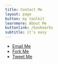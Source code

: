 ```yaml
---
title: Contact Me
layout: page
button: my toolkit
learnmore: About Me
buttonlink: /bookmarks
subtitle: it's easy
---
```

<ul id="contact">
<li>
<a href="mailto:benjamin.fausch@gmail.com">Email Me</a>
</li>
<li>
<a href="http://www.github.com/benfausch">Fork Me</a>
</li>
<li>
<a href="http://www.twitter.com/benfauschdev">Tweet Me</a>
</li>
</ul>